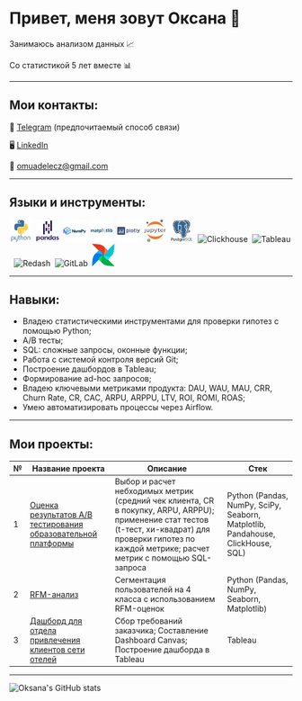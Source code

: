 # Привет, меня зовут Оксана 👋
 Занимаюсь анализом данных 📈
 
 Со статистикой 5 лет вместе 📊

 ---
## Мои контакты:
 
📲 [Telegram](https://t.me/o_k_s1) (предпочитаемый способ связи)

🖥 [LinkedIn](https://www.linkedin.com/in/oksana-miadzelets/)

📩 omuadelecz@gmail.com


---
## Языки и инструменты:
<div>
  <img src="https://github.com/devicons/devicon/blob/6910f0503efdd315c8f9b858234310c06e04d9c0/icons/python/python-original-wordmark.svg?plain=1" title="Python" alt="Python" width="40" height="40"/>&nbsp;
  <img src="https://github.com/devicons/devicon/blob/6910f0503efdd315c8f9b858234310c06e04d9c0/icons/pandas/pandas-original-wordmark.svg?plain=1" title="Pandas" alt="Pandas" width="40" height="40"/>&nbsp;
  <img src="https://github.com/devicons/devicon/blob/6910f0503efdd315c8f9b858234310c06e04d9c0/icons/numpy/numpy-original-wordmark.svg?plain=1" title="NumPy" alt="NumPy" width="40" height="40"/>&nbsp;
  <img src="https://github.com/devicons/devicon/blob/6910f0503efdd315c8f9b858234310c06e04d9c0/icons/matplotlib/matplotlib-original-wordmark.svg?plain=1" title="Matplotlib" alt="Matplotlib" width="40" height="40"/>&nbsp;
  <img src="https://github.com/devicons/devicon/blob/6910f0503efdd315c8f9b858234310c06e04d9c0/icons/plotly/plotly-original-wordmark.svg?plain=1" title="Plotly" alt="Plotly" width="40" height="40"/>&nbsp;
  <img src="https://github.com/devicons/devicon/blob/6910f0503efdd315c8f9b858234310c06e04d9c0/icons/jupyter/jupyter-original-wordmark.svg?plain=1" title="Jupyter" alt="Jupyter" width="40" height="40"/>&nbsp;
  <img src="https://github.com/devicons/devicon/blob/6910f0503efdd315c8f9b858234310c06e04d9c0/icons/postgresql/postgresql-original-wordmark.svg?plain=1" title="PostgreSQL" alt="PostgreSQL" width="40" height="40"/>&nbsp;
  <img src="https://cdn.worldvectorlogo.com/logos/clickhouse.svg" title="Clickhouse" alt="Clickhouse" width="40" height="40"/>&nbsp;
  <img src="https://cdn.worldvectorlogo.com/logos/tableau-software.svg" title="Tableau" alt="Tableau" width="40" height="40"/>&nbsp;
  <img src="https://www.vectorlogo.zone/logos/redashio/redashio-icon.svg" title="Redash" alt="Redash" width="40" height="40"/>&nbsp;
  <img src="https://cdn.worldvectorlogo.com/logos/gitlab.svg" title="GitLab" alt="GitLab" width="40" height="40"/>&nbsp;
  <img src="https://github.com/devicons/devicon/blob/6910f0503efdd315c8f9b858234310c06e04d9c0/icons/apacheairflow/apacheairflow-original.svg?plain=1" title="Apache Airflow" alt="Apache Airflow" width="40" height="40"/>&nbsp;
</div>



---

## Навыки:

- Владею статистическими инструментами для проверки гипотез с помощью Python;
- А/В тесты;
- SQL: сложные запросы, оконные функции;
- Работа c системой контроля версий Git;
- Построение дашбордов в Tableau;
- Формирование ad-hoc запросов;
- Владею ключевыми метриками продукта: DAU, WAU, MAU, CRR, Churn Rate, CR, CAC, ARPU, ARPPU, LTV, ROI, ROMI, ROAS;
- Умею автоматизировать процессы через Airflow.

---

## Мои проекты:

| № | Название проекта| Описание | Стек |
|---|---|---|---|
|1| [Оценка результатов A/B тестирования образовательной платформы ](https://github.com/AksanaMiadzelets/AB_test_and_SQL_e-learning) | Выбор и расчет небходимых метрик (средний чек клиента, CR в покупку, ARPU, ARPPU); применение стат тестов (t-тест, хи-квадрат) для проверки гипотез по каждой метрике; расчет метрик с помощью SQL-запроса |  Python (Pandas, NumPy, SciPy, Seaborn, Matplotlib, Pandahouse, ClickHouse, SQL) |
|2| [RFM-анализ](https://github.com/AksanaMiadzelets/RFM_analysis) | Сегментация пользователей на 4 класса с использованием RFM-оценок | Python (Pandas, NumPy, Seaborn, Matplotlib) |
|3| [Дашборд для отдела привлечения клиентов сети отелей](https://github.com/AksanaMiadzelets/Tableau_project_hotel_bookings) | Сбор требований заказчика; Составление Dashboard Canvas; Построение дашборда в Tableau | Tableau |

---

![Oksana's GitHub stats](https://github-readme-stats.vercel.app/api?username=AksanaMiadzelets&theme=great-gatsby_icons=true)
